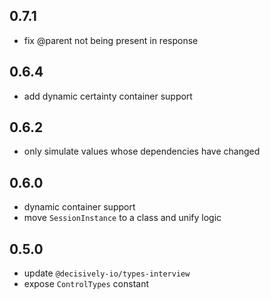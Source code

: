 ## 0.7.1

- fix @parent not being present in response

## 0.6.4

- add dynamic certainty container support

## 0.6.2

- only simulate values whose dependencies have changed

## 0.6.0

- dynamic container support
- move `SessionInstance` to a class and unify logic

## 0.5.0

- update `@decisively-io/types-interview`
- expose `ControlTypes` constant